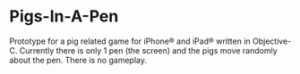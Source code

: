 Pigs-In-A-Pen
=============

Prototype for a pig related game for iPhone® and iPad® written in Objective-C.
Currently there is only 1 pen (the screen) and the pigs move randomly about the pen.
There is no gameplay.
